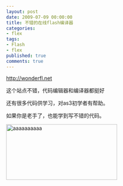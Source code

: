 ```yaml
---
layout: post
date: 2009-07-09 00:00:00
title: 不错的在线flash编译器
categories:
- flex
tags:
- Flash
- flex
published: true
comments: true
---
```

<p><a href="http://wonderfl.net" target="_blank">http://wonderfl.net</a></p>

<p>这个站点不错，代码编辑器和编译器都挺好</p>

<p>还有很多代码供学习，对as3初学者有帮助。</p>

<p>如果你是老手了，也能学到写不错的代码。</p>

<p><a href="{{site.url}}/media/2009/07/aaaaaaaaaa.jpg"><img class="size-medium wp-image-516 alignnone" title="aaaaaaaaaa" src="{{site.url}}/media/2009/07/aaaaaaaaaa-300x150.jpg" alt="aaaaaaaaaa" width="300" height="150" /></a></p>
